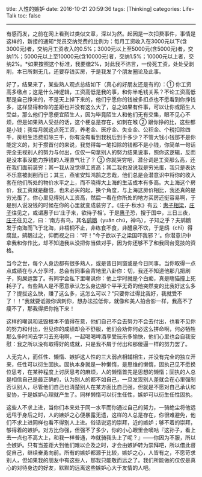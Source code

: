title: 人性的嫉妒
date: 2016-10-21 20:59:36
tags: [Thinking]
categories: Life-Talk
toc: false

---

有感而发，之前在网上看到过类似文章，深以为然。起因是一次扣费事件，事情是这样的，新接的通知*党员交纳党费的比例为：每月工资收入在3000元以下(含3000元)者，交纳月工资收入的0.5%；3000元以上至5000元(含5000元)者，交纳1%；5000元以上至10000元(含10000元)者，交纳1.5%；10000元以上者，交纳2%。*如果按照这个标准，我要缴2%，对此我不讳言，一份死工资，处处受剥削，本已所剩无几，还要存钱买房，于是我发了个朋友圈论及此事。

好了，结果来了，某些熟人观点总结如下（真心的好朋友还是有的）：① 你工资高多缴点；这是什么神逻辑，工资高低是我的事，和你半毛钱关系？不论工资高低那是自己挣来的，不是天上掉下来的，他们宁愿你的钱被多扣点也不愿看到你挣钱多，这样显得和你的差距也并没有这么大了，总之如果有件事，可以让你或陌生人受益，那么他们宁愿便宜陌生人，因为毕竟陌生人和他们无有交集，眼不见心不烦，但是如果熟人受益的话，这个梗总是存在，如刺在喉 ② 跟你挣的比，这些都是小钱；我每月就这点死工资，养老金、医疗金、失业金、公积金、个税扣除四千，房租生活费扣除三千，你有没有看到我税后到手多少？不管大钱小钱那不是你能定义的，对于攒首付的来说，我觉得每一笔扣除的钱都不是小钱，你简单一句话完全无视别人的努力与付出，仅仅一句拿别人的努力结果说事，照你这逻辑，反而是没本事没能力挣钱的人理直气壮了？ ③ 你就哭穷吧，潜台词是工资那么高，还在我们面前装穷；其一我从没觉得工资高；其二我也没说我是穷光蛋，我只是表达不乐意被剥削而已；其三，燕雀安知鸿鹄之志哉，他们总是会潜意识中将你的收入套在他们所处的物价水平之上，而不晓得大上海的生活成本有多高。大上海这个房价，我工资就是翻倍，也未必买的起，换个角度，与上海这房价相比，我还真的是穷光蛋了。你心里见得别人工资高，然后一看在你所处的地方买房还挺容易啊，于是别人说没钱的时候在你的心里就变成装穷了。《庄子·秋水》有云：[惠子相梁](http://baike.baidu.com/view/928982.htm)，[庄子](http://baike.baidu.com/view/2760.htm)往见之，或谓惠子曰‘庄子来，欲待子相’。于是[惠子](http://baike.baidu.com/view/353627.htm)恐，搜于国中，三日三夜，[庄子](http://baike.baidu.com/view/2760.htm)往见之，曰：‘南方有鸟，其名[鹓鶵](http://baike.baidu.com/link?url=tEaWmL2uR6KGMx9cioHE7fH2xwH9G9q8BN7buBWuoQfwQsrq9FUz_i1gr9VD0Bv11q2IB9SmOHouzaPz_jqYa48-3mZr1H-h_KaJDXf0Dva)（yuān chú，神鸟），子知之乎？夫鹓鶵发于南海而飞于北海，非梧桐不止，非练食不食，非醴泉不饮，于是鸱（chī）得腐鼠，鹓鶵过之，仰而视之曰：“吓！”今子欲以子之梁国吓我邪？’。你潜意识中拿我和你作比，却不知道我从没把你当做对手，因为你还够不了和我同台竞技的资格。

当今之世，每个人身边都有很多熟人，或是昔日同窗或是今日同事。当你取得一点点成绩在与人分享时，总会有同事会背地里八卦你：切，我还不知道他那几把刷子，狗屎运罢了。有同学会私下里嘲讽你：他上学时就是个白痴，真是瞎猫撞上死耗子了。有些熟人是不愿意承认怎么身边那个平平无奇的他突然变的比我好这么多了？提拔这么快，赚了这么多，这怎么可以？“只要你过得比我好，我就受不了！！”我就要诋毁你讽刺你，想办法拉低你，就像和美人拍合影一样，我高不了瘦不了，那我得把你拖下来！

这样的嘲讽和诋毁根本不值得在意，他们自己不会去努力不会去付出，也看不见你的努力和付出，但见你的成绩却会不舒服，他们会劝你何必这么拼命啊，何必牺牲那么多时间去学习去充电啊，一起喝喝啤酒享受玩乐多愉快，他们心里也会自我安慰：我之所以没有取得好的成就，只是我不屑于付出和那傻逼一样的努力罢了。

人无完人，而任性、懒惰、嫉妒这人性的三大弱点相辅相生，并没有完全的独立开来，任性可以衍生固执。固执本身就是一种懒惰，是思维的懒惰，固执己见不愿换位思考，在某种程度上讨厌思考的麻烦，人的懒惰首先是思想的懒惰；固执的人总是相信自己是最正确的，认为别人的都不如自己，一旦发现别人差就会在心里强制否认别人，尽管他们自己也清楚别人在某方面比自己强，但就是不愿对自己承认和妥协，于是嫉妒心理就产生了。同样懒惰可以衍生任性，嫉妒可以衍生任性固执。

这些人不求上进，当你们本来处于同一水平而你通过自己的努力，一骑绝尘将他远远甩于身后之时，人的嫉妒之心便暴露无遗，这样的人总是存在，你很难避免，他们不求上进同样也看不得别人上进。俗话说远的崇拜，近的嫉妒；够不着的崇拜，够得着的嫉妒。对方比你强，但强不了多少，你的小心眼里会嘀咕『这孙子，看上去一点也不高大上，和我一样普通，咋就骑我头上了呢？』——你因为不服，所以会嫉妒。只有当差距大到他们难以企及之时，才会由嫉妒转为崇拜吧，所以借此督促自己，继续奋勇向前。所有的嫉妒都源于比较，嫉妒之心，人皆有之，不愿苛求别人，但如果我的朋友中有这些人，那我只能敬而远之了。我们所能做的仅仅是真心的对待身边的好友，默默的远离这些嫉妒心大于友情的人吧。